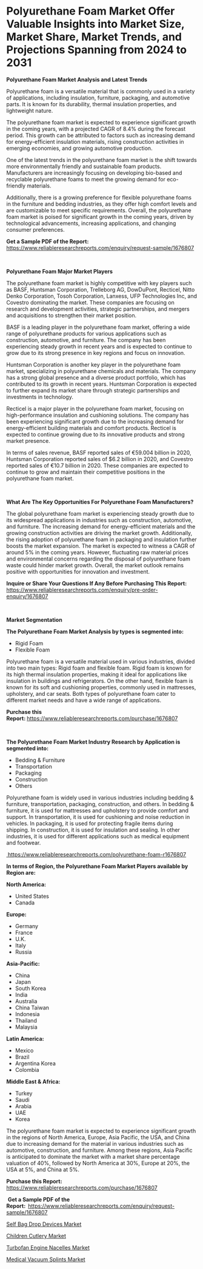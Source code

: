 <p><h1>Polyurethane Foam Market Offer Valuable Insights into Market Size, Market Share, Market Trends, and Projections Spanning from 2024 to 2031</h1></p><p><strong>Polyurethane Foam Market Analysis and Latest Trends</strong></p>
<p><p>Polyurethane foam is a versatile material that is commonly used in a variety of applications, including insulation, furniture, packaging, and automotive parts. It is known for its durability, thermal insulation properties, and lightweight nature. </p><p>The polyurethane foam market is expected to experience significant growth in the coming years, with a projected CAGR of 8.4% during the forecast period. This growth can be attributed to factors such as increasing demand for energy-efficient insulation materials, rising construction activities in emerging economies, and growing automotive production. </p><p>One of the latest trends in the polyurethane foam market is the shift towards more environmentally friendly and sustainable foam products. Manufacturers are increasingly focusing on developing bio-based and recyclable polyurethane foams to meet the growing demand for eco-friendly materials. </p><p>Additionally, there is a growing preference for flexible polyurethane foams in the furniture and bedding industries, as they offer high comfort levels and are customizable to meet specific requirements. Overall, the polyurethane foam market is poised for significant growth in the coming years, driven by technological advancements, increasing applications, and changing consumer preferences.</p></p>
<p><strong>Get a Sample PDF of the Report:&nbsp;</strong> <a href="https://www.reliableresearchreports.com/enquiry/request-sample/1676807">https://www.reliableresearchreports.com/enquiry/request-sample/1676807</a></p>
<p>&nbsp;</p>
<p><strong>Polyurethane Foam Major Market Players</strong></p>
<p><p>The polyurethane foam market is highly competitive with key players such as BASF, Huntsman Corporation, Trelleborg AG, DowDuPont, Recticel, Nitto Denko Corporation, Tosoh Corporation, Lanxess, UFP Technologies Inc, and Covestro dominating the market. These companies are focusing on research and development activities, strategic partnerships, and mergers and acquisitions to strengthen their market position.</p><p>BASF is a leading player in the polyurethane foam market, offering a wide range of polyurethane products for various applications such as construction, automotive, and furniture. The company has been experiencing steady growth in recent years and is expected to continue to grow due to its strong presence in key regions and focus on innovation.</p><p>Huntsman Corporation is another key player in the polyurethane foam market, specializing in polyurethane chemicals and materials. The company has a strong global presence and a diverse product portfolio, which has contributed to its growth in recent years. Huntsman Corporation is expected to further expand its market share through strategic partnerships and investments in technology.</p><p>Recticel is a major player in the polyurethane foam market, focusing on high-performance insulation and cushioning solutions. The company has been experiencing significant growth due to the increasing demand for energy-efficient building materials and comfort products. Recticel is expected to continue growing due to its innovative products and strong market presence.</p><p>In terms of sales revenue, BASF reported sales of €59.004 billion in 2020, Huntsman Corporation reported sales of $6.2 billion in 2020, and Covestro reported sales of €10.7 billion in 2020. These companies are expected to continue to grow and maintain their competitive positions in the polyurethane foam market.</p></p>
<p>&nbsp;</p>
<p><strong>What Are The Key Opportunities For Polyurethane Foam Manufacturers?</strong></p>
<p><p>The global polyurethane foam market is experiencing steady growth due to its widespread applications in industries such as construction, automotive, and furniture. The increasing demand for energy-efficient materials and the growing construction activities are driving the market growth. Additionally, the rising adoption of polyurethane foam in packaging and insulation further boosts the market expansion. The market is expected to witness a CAGR of around 5% in the coming years. However, fluctuating raw material prices and environmental concerns regarding the disposal of polyurethane foam waste could hinder market growth. Overall, the market outlook remains positive with opportunities for innovation and investment.</p></p>
<p><strong>Inquire or Share Your Questions If Any Before Purchasing This Report:</strong> <a href="https://www.reliableresearchreports.com/enquiry/pre-order-enquiry/1676807">https://www.reliableresearchreports.com/enquiry/pre-order-enquiry/1676807</a></p>
<p>&nbsp;</p>
<p><strong>Market Segmentation</strong></p>
<p><strong>The Polyurethane Foam Market Analysis by types is segmented into:</strong></p>
<p><ul><li>Rigid Foam</li><li>Flexible Foam</li></ul></p>
<p><p>Polyurethane foam is a versatile material used in various industries, divided into two main types: Rigid foam and flexible foam. Rigid foam is known for its high thermal insulation properties, making it ideal for applications like insulation in buildings and refrigerators. On the other hand, flexible foam is known for its soft and cushioning properties, commonly used in mattresses, upholstery, and car seats. Both types of polyurethane foam cater to different market needs and have a wide range of applications.</p></p>
<p><strong>Purchase this Report:&nbsp;</strong><a href="https://www.reliableresearchreports.com/purchase/1676807">https://www.reliableresearchreports.com/purchase/1676807</a></p>
<p>&nbsp;</p>
<p><strong>The Polyurethane Foam Market Industry Research by Application is segmented into:</strong></p>
<p><ul><li>Bedding & Furniture</li><li>Transportation</li><li>Packaging</li><li>Construction</li><li>Others</li></ul></p>
<p><p>Polyurethane foam is widely used in various industries including bedding & furniture, transportation, packaging, construction, and others. In bedding & furniture, it is used for mattresses and upholstery to provide comfort and support. In transportation, it is used for cushioning and noise reduction in vehicles. In packaging, it is used for protecting fragile items during shipping. In construction, it is used for insulation and sealing. In other industries, it is used for different applications such as medical equipment and footwear.</p></p>
<p><a href="https://www.reliableresearchreports.com/polyurethane-foam-r1676807">&nbsp;https://www.reliableresearchreports.com/polyurethane-foam-r1676807</a></p>
<p><strong>In terms of Region, the Polyurethane Foam Market Players available by Region are:</strong></p>
<p>
    <p> <strong> North America: </strong>
        <ul>
            <li>United States</li>
            <li>Canada</li>
        </ul>
        </p> 
    <p> <strong> Europe: </strong>
        <ul>
            <li>Germany</li>
            <li>France</li>
            <li>U.K.</li>
            <li>Italy</li>
            <li>Russia</li>
        </ul>
        </p> 
    <p> <strong> Asia-Pacific: </strong>
        <ul>
            <li>China</li>
            <li>Japan</li>
            <li>South Korea</li>
            <li>India</li>
            <li>Australia</li>
            <li>China Taiwan</li>
            <li>Indonesia</li>
            <li>Thailand</li>
            <li>Malaysia</li>
        </ul>
        </p> 
    <p> <strong> Latin America: </strong>
        <ul>
            <li>Mexico</li>
            <li>Brazil</li>
            <li>Argentina Korea</li>
            <li>Colombia</li>
        </ul>
        </p> 
    <p> <strong> Middle East & Africa: </strong>
        <ul>
            <li>Turkey</li>
            <li>Saudi</li>
            <li>Arabia</li>
            <li>UAE</li>
            <li>Korea</li>
        </ul>
    </p>
    </p>
<p><p>The polyurethane foam market is expected to experience significant growth in the regions of North America, Europe, Asia Pacific, the USA, and China due to increasing demand for the material in various industries such as automotive, construction, and furniture. Among these regions, Asia Pacific is anticipated to dominate the market with a market share percentage valuation of 40%, followed by North America at 30%, Europe at 20%, the USA at 5%, and China at 5%.</p></p>
<p><strong>Purchase this Report: </strong><a href="https://www.reliableresearchreports.com/purchase/1676807">https://www.reliableresearchreports.com/purchase/1676807</a></p>
<p>&nbsp;<strong>Get a Sample PDF of the Report:&nbsp;&nbsp;</strong><a href="https://www.reliableresearchreports.com/enquiry/request-sample/1676807">https://www.reliableresearchreports.com/enquiry/request-sample/1676807</a></p>
<p><strong></strong></p>
<p><p><a href="https://github.com/MaryamSipes/Market-Research-Report-List-1/blob/main/self-bag-drop-devices-market.md">Self Bag Drop Devices Market</a></p><p><a href="https://medium.com/@millerjimk/children-cutlery-market-size-share-analysis-growth-trends-forecasts-2024-2031-213cab5cd36f">Children Cutlery Market</a></p><p><a href="https://medium.com/@carlahoustonh51/global-turbofan-engine-nacelles-market-share-and-growth-opportunities-and-market-size-growing-with-b7dce8b5e850">Turbofan Engine Nacelles Market</a></p><p><a href="https://github.com/dylanObrien626/Market-Research-Report-List-1/blob/main/medical-vacuum-splints-market.md">Medical Vacuum Splints Market</a></p></p>